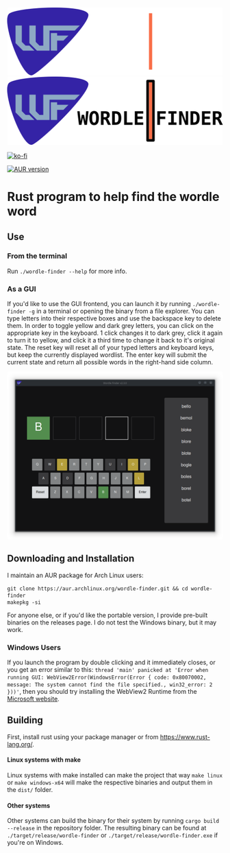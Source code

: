 ![Wordle Finder](img/wordle_finder_logo_dark.png#gh-dark-mode-only)
![Wordle Finder](img/wordle_finder_logo_light.png#gh-light-mode-only)

[![ko-fi](https://ko-fi.com/img/githubbutton_sm.svg)](https://ko-fi.com/L4L3L7IO2)

<a href="https://aur.archlinux.org/packages/wordle-finder/"><img alt="AUR version" src="https://img.shields.io/aur/version/wordle-finder"></a>  

# Rust program to help find the wordle word

## Use
### From the terminal
Run `./wordle-finder --help` for more info.

### As a GUI
If you'd like to use the GUI frontend, you can launch it by running `./wordle-finder -g` in a terminal or opening the binary from a file explorer. You can type letters into their respective boxes and use the backspace key to delete them. In order to toggle yellow and dark grey letters, you can click on the appropriate key in the keyboard. 1 click changes it to dark grey, click it again to turn it to yellow, and click it a third time to change it back to it's original state. The reset key will reset all of your typed letters and keyboard keys, but keep the currently displayed wordlist. The enter key will submit the current state and return all possible words in the right-hand side column.

![GUI Example](img/main_ui.png)

## Downloading and Installation

I maintain an AUR package for Arch Linux users:

```
git clone https://aur.archlinux.org/wordle-finder.git && cd wordle-finder
makepkg -si
```

For anyone else, or if you'd like the portable version, I provide pre-built binaries on the releases page. I do not test the Windows binary, but it may work.

### Windows Users
If you launch the program by double clicking and it immediately closes, or you get an error similar to this: `thread 'main' panicked at 'Error when running GUI: WebView2Error(WindowsError(Error { code: 0x80070002, message: The system cannot find the file specified., win32_error: 2 }))'`, then you should try installing the WebView2 Runtime from the [Microsoft website](https://developer.microsoft.com/en-us/microsoft-edge/webview2/#download-section).

## Building
First, install rust using your package manager or from https://www.rust-lang.org/.

#### Linux systems with make
Linux systems with make installed can make the project that way `make linux` or `make windows-x64` will make the respective binaries and output them in the `dist/` folder.

#### Other systems
Other systems can build the binary for their system by running `cargo build --release` in the repository folder. The resulting binary can be found at `./target/release/wordle-finder` or `./target/release/wordle-finder.exe` if you're on Windows.
